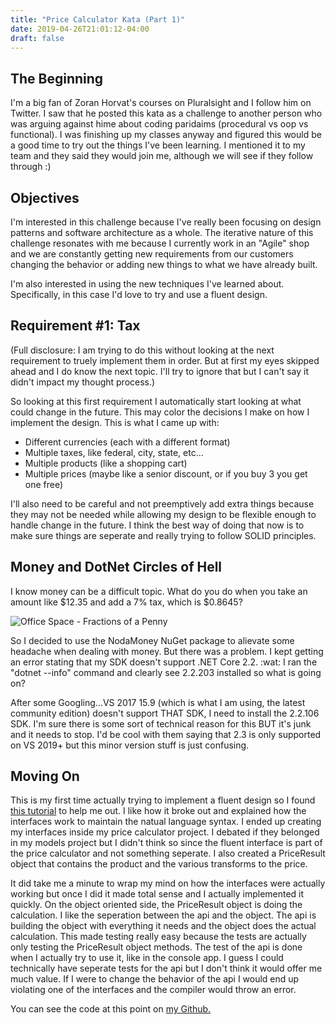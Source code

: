 ```yaml
---
title: "Price Calculator Kata (Part 1)"
date: 2019-04-26T21:01:12-04:00
draft: false
---
```


## The Beginning
I'm a big fan of Zoran Horvat's courses on Pluralsight and I follow him on Twitter. I saw that he posted this kata as a challenge to another person who was arguing against hime about coding paridaims (procedural vs oop vs functional). I was finishing up my classes anyway and figured this would be a good time to try out the things I've been learning. I mentioned it to my team and they said they would join me, although we will see if they follow through :)

## Objectives
I'm interested in this challenge because I've really been focusing on design patterns and software architecture as a whole. The iterative nature of this challenge resonates with me because I currently work in an "Agile" shop and we are constantly getting new requirements from our customers changing the behavior or adding new things to what we have already built. 

I'm also interested in using the new techniques I've learned about. Specifically, in this case I'd love to try and use a fluent design.

## Requirement #1: Tax
(Full disclosure: I am trying to do this without looking at the next requirement to truely implement them in order. But at first my eyes skipped ahead and I do know the next topic. I'll try to ignore that but I can't say it didn't impact my thought process.)

So looking at this first requirement I automatically start looking at what could change in the future. This may color the decisions I make on how I implement the design. This is what I came up with:

* Different currencies (each with a different format)
* Multiple taxes, like federal, city, state, etc...
* Multiple products (like a shopping cart)
* Multiple prices (maybe like a senior discount, or if you buy 3 you get one free)

I'll also need to be careful and not preemptively add extra things because they may not be needed while allowing my design to be flexible enough to handle change in the future. I think the best way of doing that now is to make sure things are seperate and really trying to follow SOLID principles.

## Money and DotNet Circles of Hell

I know money can be a difficult topic. What do you do when you take an amount like $12.35 and add a 7% tax, which is $0.8645?

![Office Space - Fractions of a Penny](/images/fractions-of-a-penny.jpg)

So I decided to use the NodaMoney NuGet package to alievate some headache when dealing with money. But there was a problem. I kept getting an error stating that my SDK doesn't support .NET Core 2.2. :wat: I ran the "dotnet --info" command and clearly see 2.2.203 installed so what is going on?

After some Googling...VS 2017 15.9 (which is what I am using, the latest community edition) doesn't support THAT SDK, I need to install the 2.2.106 SDK. I'm sure there is some sort of technical reason for this BUT it's junk and it needs to stop. I'd be cool with them saying that 2.3 is only supported on VS 2019+ but this minor version stuff is just confusing. 

## Moving On

This is my first time actually trying to implement a fluent design so I found [this tutorial](https://assist-software.net/blog/design-and-implement-fluent-interface-pattern-c) to help me out. I like how it broke out and explained how the interfaces work to maintain the natual language syntax. I ended up creating my interfaces inside my price calculator project. I debated if they belonged in my models project but I didn't think so since the fluent interface is part of the price calculator and not something seperate. I also created a PriceResult object that contains the product and the various transforms to the price.

It did take me a minute to wrap my mind on how the interfaces were actually working but once I did it made total sense and I actually implemented it quickly. On the object oriented side, the PriceResult object is doing the calculation. I like the seperation between the api and the object. The api is building the object with everything it needs and the object does the actual calculation. This made testing really easy because the tests are actually only testing the PriceResult object methods. The test of the api is done when I actually try to use it, like in the console app. I guess I could technically have seperate tests for the api but I don't think it would offer me much value. If I were to change the behavior of the api I would end up violating one of the interfaces and the compiler would throw an error. 

You can see the code at this point on [my Github.](https://github.com/clintdavis77/price-calculator-kata/tree/a59ba685cf2c3fd8e6bf4e89e0b8c9398d11fe12)
